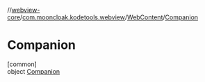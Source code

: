 //[webview-core](../../../../index.md)/[com.mooncloak.kodetools.webview](../../index.md)/[WebContent](../index.md)/[Companion](index.md)

# Companion

[common]\
object [Companion](index.md)

